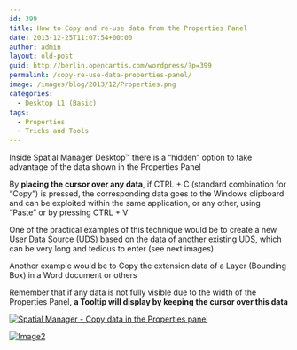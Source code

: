 ```yaml
---
id: 399
title: How to Copy and re-use data from the Properties Panel
date: 2013-12-25T11:07:54+00:00
author: admin
layout: old-post
guid: http://berlin.opencartis.com/wordpress/?p=399
permalink: /copy-re-use-data-properties-panel/
image: /images/blog/2013/12/Properties.png
categories:
  - Desktop L1 (Basic)
tags:
  - Properties
  - Tricks and Tools
---
```

<p>
  Inside Spatial Manager Desktop™ there is a &#8220;hidden&#8221; option to take advantage of the data shown in the Properties Panel<!--more-->
</p>

<p>
  By <strong>placing the cursor over any data</strong>, if CTRL + C (standard combination for &#8220;Copy&#8221;) is pressed, the corresponding data goes to the Windows clipboard and can be exploited within the same application, or any other, using &#8220;Paste&#8221; or by pressing CTRL + V
</p>

<p>
  One of the practical examples of this technique would be to create a new User Data Source (UDS) based on the data of another existing UDS, which can be very long and tedious to enter (see next images)
</p>

<p>
  Another example would be to Copy the extension data of a Layer (Bounding Box) in a Word document or others
</p>

<p>
  Remember that if any data is not fully visible due to the width of the Properties Panel, <strong>a Tooltip will display by keeping the cursor over this data</strong>
</p>

<p>
  <a href="/images/blog/2013/12/Image1.png" target="_blank" rel="nofollow"><img src="/images/blog/2013/12/Image1-1024x576.png" alt="Spatial Manager - Copy data in the Properties panel" width="625" height="351" srcset="/images/blog/2013/12/Image1-1024x576.png 1024w, /images/blog/2013/12/Image1-300x168.png 300w, /images/blog/2013/12/Image1-624x351.png 624w" sizes="(max-width: 625px) 100vw, 625px" /></a>
</p>

<p>
  <a href="/images/blog/2013/12/Image2.png" target="_blank" rel="nofollow"><img src="/images/blog/2013/12/Image2-1024x576.png" alt="Image2" width="625" height="351" srcset="/images/blog/2013/12/Image2-1024x576.png 1024w, /images/blog/2013/12/Image2-300x168.png 300w, /images/blog/2013/12/Image2-624x351.png 624w" sizes="(max-width: 625px) 100vw, 625px" /></a>
</p>